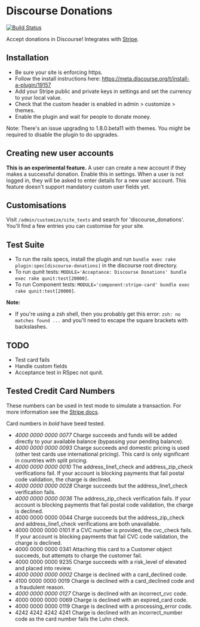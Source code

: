 # Discourse Donations

[![Build Status](https://travis-ci.org/choiceaustralia/discourse-donations.svg?branch=master)](https://travis-ci.org/choiceaustralia/discourse-donations)

Accept donations in Discourse! Integrates with [Stripe](https://stripe.com).

## Installation

* Be sure your site is enforcing https.
* Follow the install instructions here: https://meta.discourse.org/t/install-a-plugin/19157
* Add your Stripe public and private keys in settings and set the currency to your local value.
* Check that the custom header is enabled in admin > customize > themes.
* Enable the plugin and wait for people to donate money.

Note: There's an issue upgrading to 1.8.0.beta11 with themes. You might be required to disable the plugin to do upgrades.


## Creating new user accounts

**This is an experimental feature.** A user can create a new account if they makes a successful donation. Enable this in settings. When a user is not logged in, they will be asked to enter details for a new user account. This feature doesn't support mandatory custom user fields yet.

## Customisations

Visit `/admin/customize/site_texts` and search for 'discourse_donations'. You'll find a few entries you can customise for your site.

## Test Suite

* To run the rails specs, install the plugin and run `bundle exec rake plugin:spec[discourse-donations]` in the discourse root directory.
* To run qunit tests: `MODULE='Acceptance: Discourse Donations' bundle exec rake qunit:test[20000]`.
* To run Component tests: `MODULE='component:stripe-card' bundle exec rake qunit:test[20000]`.

**Note:**

* If you're using a zsh shell, then you probably get this error: `zsh: no matches found ...` and you'll need to escape the square brackets with backslashes.

## TODO

* Test card fails
* Handle custom fields
* Acceptance test in RSpec not qunit.

## Tested Credit Card Numbers

These numbers can be used in test mode to simulate a transaction. For more information see the [Stripe docs](https://stripe.com/docs/testing).

Card numbers in *bold* have beed tested.

* *4000 0000 0000 0077*	Charge succeeds and funds will be added directly to your available balance (bypassing your pending balance).
* *4000 0000 0000 0093*	Charge succeeds and domestic pricing is used (other test cards use international pricing). This card is only significant in countries with split pricing.
* *4000 0000 0000 0010*	The address_line1_check and address_zip_check verifications fail. If your account is blocking payments that fail postal code validation, the charge is declined.
* *4000 0000 0000 0028*	Charge succeeds but the address_line1_check verification fails.
* *4000 0000 0000 0036*	The address_zip_check verification fails. If your account is blocking payments that fail postal code validation, the charge is declined.
* 4000 0000 0000 0044	Charge succeeds but the address_zip_check and address_line1_check verifications are both unavailable.
* 4000 0000 0000 0101	If a CVC number is provided, the cvc_check fails. If your account is blocking payments that fail CVC code validation, the charge is declined.
* 4000 0000 0000 0341	Attaching this card to a Customer object succeeds, but attempts to charge the customer fail.
* 4000 0000 0000 9235	Charge succeeds with a risk_level of elevated and placed into review.
* *4000 0000 0000 0002*	Charge is declined with a card_declined code.
* 4100 0000 0000 0019	Charge is declined with a card_declined code and a fraudulent reason.
* *4000 0000 0000 0127*	Charge is declined with an incorrect_cvc code.
* 4000 0000 0000 0069	Charge is declined with an expired_card code.
* 4000 0000 0000 0119	Charge is declined with a processing_error code.
* 4242 4242 4242 4241	Charge is declined with an incorrect_number code as the card number fails the Luhn check.
